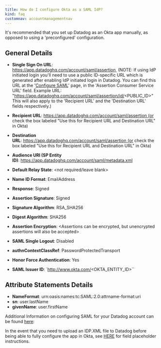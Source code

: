 ```yaml
---
title: How do I configure Okta as a SAML IdP?
kind: faq
customnav: accountmanagementnav
---
```


It's recommended that you set up Datadog as an Okta app manually, as opposed to using a 'preconfigured' configuration.

## General Details

* **Single Sign On URL**: https://app.datadoghq.com/account/saml/assertion 
    (NOTE: If using IdP initiated login you'll need to use a public ID-specific URL which is generated after enabling IdP initiated login in Datadog. You can find this URL at the '[Configure SAML](https://app.datadoghq.com/saml/saml_setup)' page, in the 'Assertion Consumer Service URL' field. Example URL: "https://app.datadoghq.com/account/saml/assertion/id/<PUBLIC_ID>" This will also apply to the 'Recipient URL' and the 'Destination URL' fields respectively.)

* **Recipient URL**: https://app.datadoghq.com/account/saml/assertion (or check the box labeled "Use this for Recipient URL and Destination URL" in Okta)

* **Destination URL**: https://app.datadoghq.com/account/saml/assertion (or check the box labeled "Use this for Recipient URL and Destination URL" in Okta)

* **Audience URI (SP Entity ID)**: https://app.datadoghq.com/account/saml/metadata.xml

* **Default Relay State**: <not required/leave blank>

* **Name ID Format**: EmailAddress

* **Response**: Signed

* **Assertion Signature**: Signed

* **Signature Algorithm**: RSA_SHA256

* **Digest Algorithm**: SHA256
* **Assertion Encryption**: <Assertions can be encrypted, but unencrypted assertions will also be accepted>
* **SAML Single Logout**: Disabled
* **authnContextClassRef**: PasswordProtectedTransport
* **Honor Force Authentication**: Yes
* **SAML Issuer ID**: `http://www.okta.com/<OKTA_ENTITY_ID>``

## Attribute Statements Details

* **NameFormat**: urn:oasis:names:tc:SAML:2.0:attrname-format:uri
* **sn**: user.lastName
* **givenName**: user.firstName

Additional Information on configuring SAML for your Datadog account can be found [here](/account_management/saml):

In the event that you need to upload an IDP.XML file to Datadog before being able to fully configure the app in Okta, see [HERE](https://support.okta.com/help/Documentation/Knowledge_Article/23445146-Acquiring-the-IDPXML-metadata-file-for-a-SAML-Template-App) for field placeholder instructions.